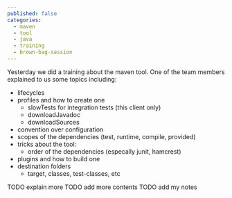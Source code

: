 ```yaml
---
published: false
categories:
  - maven
  - tool
  - java
  - training
  - brown-bag-session
---
```


Yesterday we did a training about the maven tool. One of the team members explained to us some topics including:

  * lifecycles 
  * profiles and how to create one
    * slowTests for integration tests (this client only)
    * downloadJavadoc
    * downloadSources
  * convention over configuration
  * scopes of the dependencies (test, runtime, compile, provided)
  * tricks about the tool:
    * order of the dependencies (especally junit, hamcrest)
  * plugins and how to build one
  * destination folders
    * target, classes, test-classes, etc 
  
  
  
  TODO explain more
  TODO add more contents
  TODO add my notes
  
  
  
